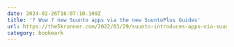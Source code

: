 ```yaml
---
date: 2024-02-26T16:07:10.109Z
title: '? Wow ? new Suunto apps via the new SuuntoPlus Guides'
url: https://the5krunner.com/2022/03/29/suunto-introduces-apps-via-suuntoplus-guides/
category: bookmark
---
```

